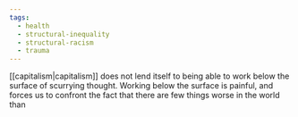 ```yaml
---
tags:
  - health
  - structural-inequality
  - structural-racism
  - trauma
---
```


[[capitalism|capitalism]] does not lend itself to being able to work below the surface of scurrying thought. Working below the surface is painful, and forces us to confront the fact that there are few things worse in the world than 